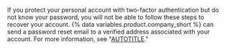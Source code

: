 If you protect your personal account with two-factor authentication but do not know your password, you will not be able to follow these steps to recover your account. {% data variables.product.company_short %} can send a password reset email to a verified address associated with your account. For more information, see "[AUTOTITLE](/authentication/keeping-your-account-and-data-secure/updating-your-github-access-credentials#requesting-a-new-password)."
